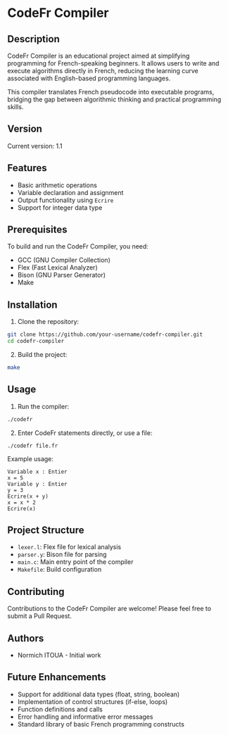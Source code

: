 # CodeFr Compiler

## Description

CodeFr Compiler is an educational project aimed at simplifying programming for French-speaking beginners. It allows users to write and execute algorithms directly in French, reducing the learning curve associated with English-based programming languages.

This compiler translates French pseudocode into executable programs, bridging the gap between algorithmic thinking and practical programming skills.

## Version

Current version: 1.1

## Features

- Basic arithmetic operations
- Variable declaration and assignment
- Output functionality using `Ecrire`
- Support for integer data type

## Prerequisites

To build and run the CodeFr Compiler, you need:

- GCC (GNU Compiler Collection)
- Flex (Fast Lexical Analyzer)
- Bison (GNU Parser Generator)
- Make

## Installation

1. Clone the repository:

```bash
git clone https://github.com/your-username/codefr-compiler.git
cd codefr-compiler
```

2. Build the project:

```bash
make
```

## Usage

1. Run the compiler:

```bash
./codefr
```

2. Enter CodeFr statements directly, or use a file:

```
./codefr file.fr
```

Example usage:

```plaintext
Variable x : Entier
x = 5
Variable y : Entier
y = 3
Ecrire(x + y)
x = x * 2
Ecrire(x)
```

## Project Structure

- `lexer.l`: Flex file for lexical analysis
- `parser.y`: Bison file for parsing
- `main.c`: Main entry point of the compiler
- `Makefile`: Build configuration

## Contributing

Contributions to the CodeFr Compiler are welcome! Please feel free to submit a Pull Request.


## Authors

- Normich ITOUA - Initial work

## Future Enhancements

- Support for additional data types (float, string, boolean)
- Implementation of control structures (if-else, loops)
- Function definitions and calls
- Error handling and informative error messages
- Standard library of basic French programming constructs
